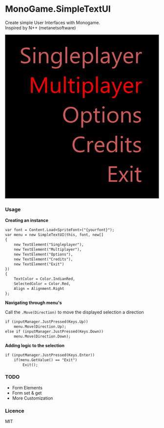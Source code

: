 # MonoGame.SimpleTextUI

Create simple User Interfaces with Monogame.  
Inspired by N++ (metanetsoftware)

![](img/SimpleMenu.png)

### Usage

**Creating an instance**

    var font = Content.Load<SpriteFont>("{yourfont}");
    var menu = new SimpleTextUI(this, font, new[]
    {
        new TextElement("Singleplayer"),
        new TextElement("Multiplayer"),
        new TextElement("Options"),
        new TextElement("Credits"),
        new TextElement("Exit")
    })
    {
        TextColor = Color.IndianRed,
        SelectedColor = Color.Red,
        Align = Alignment.Right
    };

**Navigating through menu's**

Call the `.Move(Direction)` to move the displayed selection a direction

    if (inputManager.JustPressed(Keys.Up))
        menu.Move(Direction.Up);
    else if (inputManager.JustPressed(Keys.Down))
        menu.Move(Direction.Down);

**Adding logic to the selection**

    if (inputManager.JustPressed(Keys.Enter))
        if(menu.GetValue() == "Exit")
            Exit();

### TODO

- Form Elements
- Form set & get
- More Customization

### Licence
MIT
